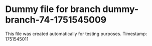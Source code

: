 # Dummy file for branch dummy-branch-74-1751545009

This file was created automatically for testing purposes.
Timestamp: 1751545011